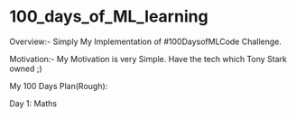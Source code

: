 # 100_days_of_ML_learning

Overview:- 
Simply My Implementation of #100DaysofMLCode Challenge.

Motivation:- My Motivation is very Simple. Have the tech which Tony Stark owned ;)

My 100 Days Plan(Rough): 

Day 1: Maths
